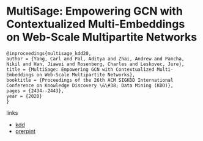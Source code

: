 # MultiSage: Empowering GCN with Contextualized Multi-Embeddings on Web-Scale Multipartite Networks


```
@inproceedings{multisage_kdd20,
author = {Yang, Carl and Pal, Aditya and Zhai, Andrew and Pancha, Nikil and Han, Jiawei and Rosenberg, Charles and Leskovec, Jure},
title = {MultiSage: Empowering GCN with Contextualized Multi-Embeddings on Web-Scale Multipartite Networks},
booktitle = {Proceedings of the 26th ACM SIGKDD International Conference on Knowledge Discovery \&\#38; Data Mining (KDD)},
pages = {2434--2443},
year = {2020}
}
```

links
- [kdd](https://www.kdd.org/kdd2020/accepted-papers/view/multisage-empowering-gcn-with-contextualized-multi-embeddings-on-web-scale-)
- [prerpint](http://jiyang3.web.engr.illinois.edu/files/multisage.pdf)
